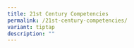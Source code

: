 ```yaml
---
title: 21st Century Competencies
permalink: /21st-century-competencies/
variant: tiptap
description: ""
---
```

